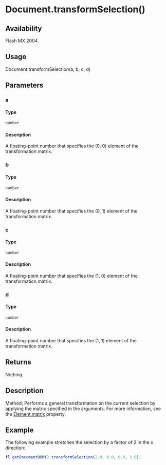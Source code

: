 # Document.transformSelection()

## Availability

Flash MX 2004.

## Usage

Document.transformSelection(a, b, c, d)

## Parameters

### **a**

#### Type

```typescript
number
```

#### Description

A floating-point number that specifies the (0, 0) element of the transformation matrix.

### **b**

#### Type

```typescript
number
```

#### Description

A floating-point number that specifies the (0, 1) element of the transformation matrix.

### **c**

#### Type

```typescript
number
```

#### Description

A floating-point number that specifies the (1, 0) element of the transformation matrix.

### **d**

#### Type

```typescript
number
```

#### Description

A floating-point number that specifies the (1, 1) element of the transformation matrix.

## Returns

Nothing.

## Description

Method; Performs a general transformation on the current selection by applying the matrix specified in the arguments. For more information, see the [Element.matrix](../Element_object/Element10.md) property.

## Example

The following example stretches the selection by a factor of 2 in the x direction:

```javascript
fl.getDocumentDOM().transformSelection(2.0, 0.0, 0.0, 1.0);
```
